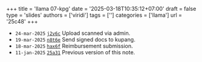 +++
title = 'llama 07-kpg'
date = '2025-03-18T10:35:12+07:00'
draft = false
type = 'slides'
authors = ['viridi']
tags = ['']
categories = ['llama']
url = '25c48'
+++

+ `24-mar-2025` [`j2v6c`](https://osf.io/j2v6c) Upload scanned via admin.
+ `19-mar-2025` [`n8t6e`](https://osf.io/n8t6e) Send signed docs to kupang.
+ `18-mar-2025` [`hax6f`](https://osf.io/hax6f) Reimbursement submission.
+ `11-jan-2025` [`25a31`](http://dudung.github.io/notes/25a31/) Previous version of this note.
